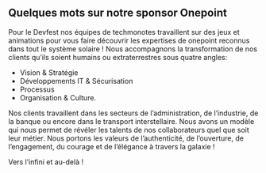 ## Quelques mots sur notre sponsor Onepoint

Pour le Devfest nos équipes de techmonotes travaillent sur des jeux et animations pour vous faire découvrir les expertises de onepoint reconnus dans tout le système solaire ! Nous accompagnons la transformation de nos clients qu’ils soient humains ou extraterrestres sous quatre angles:
* Vision & Stratégie
* Développements IT & Sécurisation
* Processus
* Organisation & Culture.

Nos clients travaillent dans les secteurs de l’administration, de l’industrie, de la banque ou encore dans le transport interstellaire. Nous avons un modèle qui nous permet de révéler les talents de nos collaborateurs quel que soit leur métier. Nous portons les valeurs de l’authenticité, de l’ouverture, de l’engagement, du courage et de l’élégance à travers la galaxie !

Vers l’infini et au-delà ! 